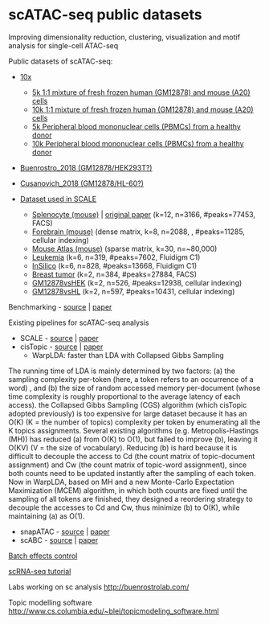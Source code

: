 # scATAC-seq public datasets
Improving dimensionality reduction, clustering, visualization and motif analysis for single-cell ATAC-seq

Public datasets of scATAC-seq:
* [10x](https://www.10xgenomics.com/resources/datasets/)
  * [5k 1:1 mixture of fresh frozen human (GM12878) and mouse (A20) cells](https://support.10xgenomics.com/single-cell-atac/datasets/1.2.0/atac_v1_hgmm_5k)
  * [10k 1:1 mixture of fresh frozen human (GM12878) and mouse (A20) cells](https://support.10xgenomics.com/single-cell-atac/datasets/1.2.0/atac_v1_hgmm_10k)
  * [5k Peripheral blood mononuclear cells (PBMCs) from a healthy donor](https://support.10xgenomics.com/single-cell-atac/datasets/1.2.0/atac_v1_pbmc_5k)
  * [10k Peripheral blood mononuclear cells (PBMCs) from a healthy donor](https://support.10xgenomics.com/single-cell-atac/datasets/1.2.0/atac_v1_pbmc_10k)
* [Buenrostro_2018 (GM12878/HEK293T?)](https://github.com/pinellolab/scATAC-benchmarking/tree/master/Real_Data/Buenrostro_2018_bulkpeaks/input)
* [Cusanovich_2018 (GM12878/HL-60?)](https://github.com/pinellolab/scATAC-benchmarking/tree/master/Real_Data/Cusanovich_2018/input)

* [Dataset used in SCALE](https://cloud.tsinghua.edu.cn/d/eb4371c556bc46ef8516/)
  * [Splenocyte (mouse)](https://cloud.tsinghua.edu.cn/d/eb4371c556bc46ef8516/?p=%2FSplenocyte&mode=list) | [original paper](https://www.nature.com/articles/s41467-018-07771-0) (k=12, n=3166, #peaks=77453, FACS)
  * [Forebrain (mouse)](https://cloud.tsinghua.edu.cn/d/eb4371c556bc46ef8516/?p=%2FForebrain&mode=list) (dense matrix, k=8, n=2088, , #peaks=11285, cellular indexing)
  * [Mouse Atlas (mouse)](https://cloud.tsinghua.edu.cn/d/eb4371c556bc46ef8516/?p=%2Fmouse_atlas&mode=list) (sparse matrix, k=30, n=~80,000)
  * [Leukemia](https://cloud.tsinghua.edu.cn/d/eb4371c556bc46ef8516/?p=%2FLeukemia&mode=list) (k=6, n=319, #peaks=7602, Fluidigm C1)
  * [InSilico](https://cloud.tsinghua.edu.cn/d/eb4371c556bc46ef8516/?p=%2FInSilico&mode=list) (k=6, n=828, #peaks=13668, Fluidigm C1)
  * [Breast tumor](https://cloud.tsinghua.edu.cn/d/eb4371c556bc46ef8516/?p=%2FBreast_Tumor&mode=list) (k=2, n=384, #peaks=27884, FACS)
  * [GM12878vsHEK](https://cloud.tsinghua.edu.cn/d/eb4371c556bc46ef8516/?p=%2FGM12878vsHEK&mode=list) (k=2, n=526, #peaks=12938, cellular indexing)
  * [GM12878vsHL](https://cloud.tsinghua.edu.cn/d/eb4371c556bc46ef8516/?p=%2FGM12878vsHL&mode=list) (k=2, n=597, #peaks=10431, cellular indexing)

Benchmarking - [source](https://github.com/pinellolab/scATAC-benchmarking) | [paper](https://genomebiology.biomedcentral.com/articles/10.1186/s13059-019-1854-5)

Existing pipelines for scATAC-seq analysis
* SCALE - [source](https://github.com/jsxlei/SCALE) | [paper](https://www.nature.com/articles/s41467-019-12630-7)
* cisTopic - [source](https://github.com/aertslab/cisTopic) | [paper](https://www.nature.com/articles/s41592-019-0367-1)
  * WarpLDA: faster than LDA with Collapsed Gibbs Sampling
  
The running time of LDA is mainly determined by two factors: (a) the sampling complexity per-token (here, a token refers to an occurrence of a word) , and (b) the size of random accessed memory per-document (whose time complexity is roughly proportional to the average latency of each access). the Collapsed Gibbs Sampling (CGS) algorithm (which cisTopic adopted previously) is too expensive for large dataset because it has an O(K) (K = the number of topics) complexity per token by enumerating all the K topics assignments.
Several existing algorithms (e.g. Metropolis-Hastings (MH)) has reduced (a) from O(K) to O(1), but failed to improve (b), leaving it O(KV) (V = the size of vocabulary). Reducing (b) is hard because it is difficult to decouple the access to Cd (the count matrix of topic-document assignment) and Cw (the count matrix of topic-word assignment), since both counts need to be updated instantly after the sampling of each token.
Now in WarpLDA, based on MH and a new Monte-Carlo Expectation Maximization (MCEM) algorithm, in which both counts are fixed until the sampling of all tokens are finished, they designed a reordering strategy to decouple the accesses to Cd and Cw, thus minimize (b) to O(K), while maintaining (a) as O(1).


* snapATAC - [source](https://github.com/r3fang/SnapATAC) | [paper](https://www.biorxiv.org/content/10.1101/615179v2)
* scABC - [source](https://github.com/SUwonglab/scABC) | [paper](https://www.nature.com/articles/s41467-018-04629-3)

[Batch effects control](http://bioconductor.org/packages/devel/bioc/vignettes/batchelor/inst/doc/correction.html)

[scRNA-seq tutorial](https://github.com/yuchaojiang/ISMB2020_SingleCellTutorial)

Labs working on sc analysis
http://buenrostrolab.com/

Topic modelling software 
http://www.cs.columbia.edu/~blei/topicmodeling_software.html




